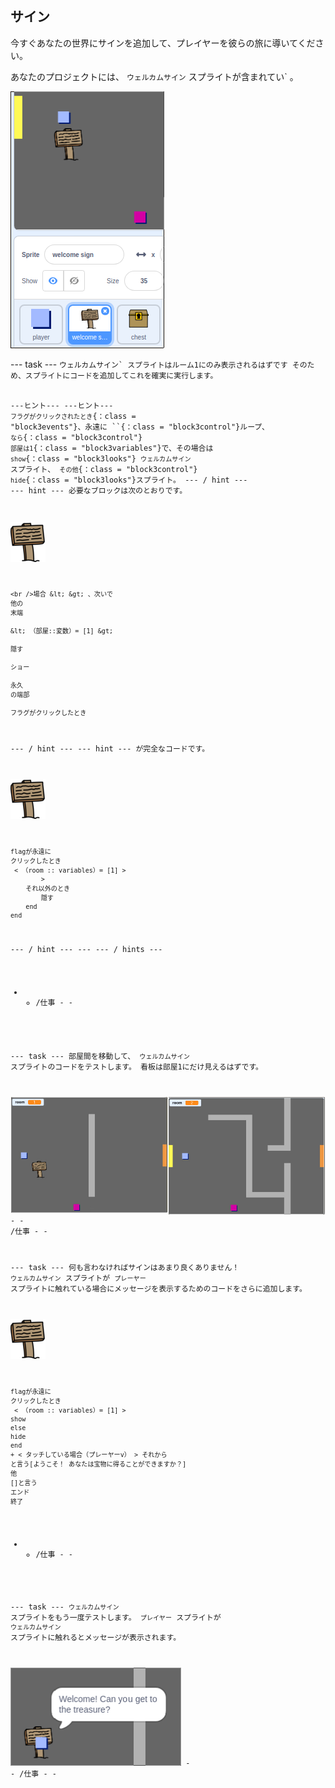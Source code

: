 ## サイン

今すぐあなたの世界にサインを追加して、プレイヤーを彼らの旅に導いてください。

あなたのプロジェクトには、 `ウェルカムサイン` スプライトが含まれてい` 。</p>

<p><img src="images/world-sign.png" alt="スクリーンショット" /></p>

<p>--- task ---
 <code>ウェルカムサイン` スプライトはルーム1にのみ表示されるはずです そのため、スプライトにコードを追加してこれを確実に実行します。

\---ヒント\--- \---ヒント\--- `フラグがクリックされたとき`{：class = "block3events"}、永遠に ``{：class = "block3control"}ループ、 `なら`{：class = "block3control"} `部屋は1`{：class = "block3variables"}で、その場合は `show`{：class = "block3looks"} `ウェルカムサイン` スプライト、 `その他`{：class = "block3control"} `hide`{：class = "block3looks"}スプライト。 \--- / hint \--- \--- hint \--- 必要なブロックは次のとおりです。

![符号](images/sign.png)

```blocks3
<br />場合 &lt; &gt; 、次いで
他の
末端

&lt; （部屋::変数）= [1] &gt;

隠す

ショー

永久
の端部

フラグがクリックしたとき

```

\--- / hint \--- \--- hint \--- が完全なコードです。

![符号](images/sign.png)

```blocks3
flagが永遠に
クリックしたとき
 < （room :: variables）= [1] >
        >
    それ以外のとき
        隠す
    end
end
```

\--- / hint \--- \--- \--- / hints \---

- - /仕事 - -

\--- task \--- 部屋間を移動して、 `ウェルカムサイン` スプライトのコードをテストします。 看板は部屋1にだけ見えるはずです。

![スクリーンショット](images/world-sign-test.png) - - /仕事 - -

\--- task \--- 何も言わなければサインはあまり良くありません！ `ウェルカムサイン` スプライトが `プレーヤー` スプライトに触れている場合にメッセージを表示するためのコードをさらに追加します。

![符号](images/sign.png)

```blocks3
flagが永遠に
クリックしたとき
 < （room :: variables）= [1] >
show
else
hide
end
+ < タッチしている場合（プレーヤーv） > それから
と言う[ようこそ！ あなたは宝物に得ることができますか？]
他
[]と言う
エンド
終了
```

- - /仕事 - -

\--- task \--- `ウェルカムサイン` スプライトをもう一度テストします。 `プレイヤー` スプライトが `ウェルカムサイン` スプライトに触れるとメッセージが表示されます。

![スクリーンショット](images/world-sign-test2.png) - - /仕事 - -